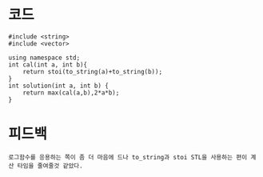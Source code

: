# 코드

    #include <string>
    #include <vector>

    using namespace std;
    int cal(int a, int b){
        return stoi(to_string(a)+to_string(b));
    }
    int solution(int a, int b) {
        return max(cal(a,b),2*a*b);
    }

# 피드백

    로그함수를 응용하는 쪽이 좀 더 마음에 드나 to_string과 stoi STL을 사용하는 편이 계산 타임을 줄여줄것 같았다.
    